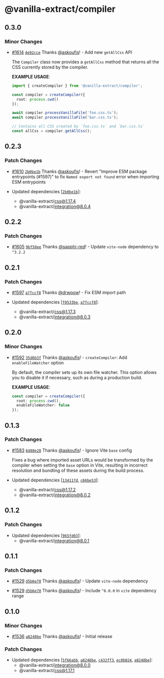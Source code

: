 # @vanilla-extract/compiler

## 0.3.0

### Minor Changes

- [#1614](https://github.com/vanilla-extract-css/vanilla-extract/pull/1614) [`4e92cce`](https://github.com/vanilla-extract-css/vanilla-extract/commit/4e92ccee6d7b0c2ee16163446e5938c7365224b3) Thanks [@askoufis](https://github.com/askoufis)! - Add new `getAllCss` API

  The `Compiler` class now provides a `getAllCss` method that returns all the CSS currently stored by the compiler.

  **EXAMPLE USAGE**:

  ```ts
  import { createCompiler } from '@vanilla-extract/compiler';

  const compiler = createCompiler({
    root: process.cwd()
  });

  await compiler.processVanillaFile('foo.css.ts');
  await compiler.processVanillaFile('bar.css.ts');

  // Contains all CSS created by `foo.css.ts` and `bar.css.ts`
  const allCss = compiler.getAllCss();
  ```

## 0.2.3

### Patch Changes

- [#1610](https://github.com/vanilla-extract-css/vanilla-extract/pull/1610) [`2b0be1b`](https://github.com/vanilla-extract-css/vanilla-extract/commit/2b0be1be15dcdc3df3248305fe80e566cce794cd) Thanks [@askoufis](https://github.com/askoufis)! - Revert "Improve ESM package entrypoints (#1597)" to fix `Named export not found` error when importing ESM entrypoints

- Updated dependencies [[`2b0be1b`](https://github.com/vanilla-extract-css/vanilla-extract/commit/2b0be1be15dcdc3df3248305fe80e566cce794cd)]:
  - @vanilla-extract/css@1.17.4
  - @vanilla-extract/integration@8.0.4

## 0.2.2

### Patch Changes

- [#1605](https://github.com/vanilla-extract-css/vanilla-extract/pull/1605) [`9bf58ee`](https://github.com/vanilla-extract-css/vanilla-extract/commit/9bf58ee1e9a8371f4ddc245b0a96afcfcf5eac29) Thanks [@sapphi-red](https://github.com/sapphi-red)! - Update `vite-node` dependency to `^3.2.2`

## 0.2.1

### Patch Changes

- [#1597](https://github.com/vanilla-extract-css/vanilla-extract/pull/1597) [`a7fccf8`](https://github.com/vanilla-extract-css/vanilla-extract/commit/a7fccf8a2626d610c060e095e0b9fb48a4ca5c9e) Thanks [@drwpow](https://github.com/drwpow)! - Fix ESM import path

- Updated dependencies [[`f0533be`](https://github.com/vanilla-extract-css/vanilla-extract/commit/f0533be939e6835ae961e3dd10b764c0c052ee75), [`a7fccf8`](https://github.com/vanilla-extract-css/vanilla-extract/commit/a7fccf8a2626d610c060e095e0b9fb48a4ca5c9e)]:
  - @vanilla-extract/css@1.17.3
  - @vanilla-extract/integration@8.0.3

## 0.2.0

### Minor Changes

- [#1592](https://github.com/vanilla-extract-css/vanilla-extract/pull/1592) [`35d6b3f`](https://github.com/vanilla-extract-css/vanilla-extract/commit/35d6b3fe5d297dc76f1629a9f54f21d0f97e7c9f) Thanks [@askoufis](https://github.com/askoufis)! - `createCompiler`: Add `enableFileWatcher` option

  By default, the compiler sets up its own file watcher.
  This option allows you to disable it if necessary, such as during a production build.

  **EXAMPLE USAGE**:

  ```ts
  const compiler = createCompiler({
    root: process.cwd(),
    enableFileWatcher: false
  });
  ```

## 0.1.3

### Patch Changes

- [#1583](https://github.com/vanilla-extract-css/vanilla-extract/pull/1583) [`6488e28`](https://github.com/vanilla-extract-css/vanilla-extract/commit/6488e28337106582231b418778c884f26e393219) Thanks [@askoufis](https://github.com/askoufis)! - Ignore Vite `base` config

  Fixes a bug where imported asset URLs would be transformed by the compiler when setting the `base` option in Vite, resulting in incorrect resolution and bundling of these assets during the build process.

- Updated dependencies [[`134117d`](https://github.com/vanilla-extract-css/vanilla-extract/commit/134117d32e25d92edc24c8c863d757294d7b5df8), [`c66be53`](https://github.com/vanilla-extract-css/vanilla-extract/commit/c66be53d600802b2922da1d6034e2a5ff3fbbcae)]:
  - @vanilla-extract/css@1.17.2
  - @vanilla-extract/integration@8.0.2

## 0.1.2

### Patch Changes

- Updated dependencies [[`965fd03`](https://github.com/vanilla-extract-css/vanilla-extract/commit/965fd03ff26dd324ec24734aa7700f1fe89bd483)]:
  - @vanilla-extract/integration@8.0.1

## 0.1.1

### Patch Changes

- [#1529](https://github.com/vanilla-extract-css/vanilla-extract/pull/1529) [`d5b6e70`](https://github.com/vanilla-extract-css/vanilla-extract/commit/d5b6e70f44a3d4f03e113fe78e0605b358e9c0d7) Thanks [@askoufis](https://github.com/askoufis)! - Update `vite-node` dependency

- [#1529](https://github.com/vanilla-extract-css/vanilla-extract/pull/1529) [`d5b6e70`](https://github.com/vanilla-extract-css/vanilla-extract/commit/d5b6e70f44a3d4f03e113fe78e0605b358e9c0d7) Thanks [@askoufis](https://github.com/askoufis)! - Include `^6.0.0` in `vite` dependency range

## 0.1.0

### Minor Changes

- [#1536](https://github.com/vanilla-extract-css/vanilla-extract/pull/1536) [`a8248be`](https://github.com/vanilla-extract-css/vanilla-extract/commit/a8248befac51aa51d771b9b22a46209b1fd1e3b3) Thanks [@askoufis](https://github.com/askoufis)! - Initial release

### Patch Changes

- Updated dependencies [[`5f66abb`](https://github.com/vanilla-extract-css/vanilla-extract/commit/5f66abbd607e76d491bbb7b9bfe9c64c882a53e8), [`a8248be`](https://github.com/vanilla-extract-css/vanilla-extract/commit/a8248befac51aa51d771b9b22a46209b1fd1e3b3), [`c432ff3`](https://github.com/vanilla-extract-css/vanilla-extract/commit/c432ff33a8aead2c94fa6a4fcc9fcb1d7990427d), [`ec0b024`](https://github.com/vanilla-extract-css/vanilla-extract/commit/ec0b024fd19c133c233445f9e860626d104f9d97), [`a8248be`](https://github.com/vanilla-extract-css/vanilla-extract/commit/a8248befac51aa51d771b9b22a46209b1fd1e3b3)]:
  - @vanilla-extract/integration@8.0.0
  - @vanilla-extract/css@1.17.1

